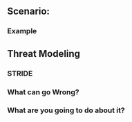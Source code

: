 ## Scenario: 

### Example

## Threat Modeling

### STRIDE

### What can go Wrong?

### What are you going to do about it?